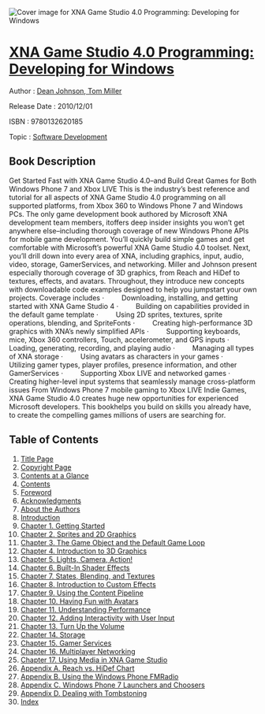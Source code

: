 ![Cover image for XNA Game Studio 4.0 Programming: Developing for Windows](https://imgdetail.ebookreading.net/cover/cover/software_development/EB9780132620185.jpg)

[XNA Game Studio 4.0 Programming: Developing for Windows](https://ebookreading.net/view/book/XNA+Game+Studio+4.0+Programming%3A+Developing+for+Windows-EB9780132620185_1.html "XNA Game Studio 4.0 Programming: Developing for Windows")
====================================================================================================================

Author : [Dean Johnson](https://ebookreading.net/search/author/Dean+Johnson),[ Tom Miller](https://ebookreading.net/search/author/+Tom+Miller)

Release Date : 2010/12/01

ISBN : 9780132620185

Topic : [Software Development](https://ebookreading.net/search/category/software-development)

Book Description
-----------------

Get Started Fast with XNA Game Studio 4.0–and Build Great Games for Both Windows Phone 7 and Xbox LIVE
This is the industry’s best reference and tutorial for all aspects of XNA Game Studio 4.0 programming on all supported platforms, from Xbox 360 to Windows Phone 7 and Windows PCs. The only game development book authored by Microsoft XNA development team members, itoffers deep insider insights you won’t get anywhere else–including thorough coverage of new Windows Phone APIs for mobile game development.
You’ll quickly build simple games and get comfortable with Microsoft’s powerful XNA Game Studio 4.0 toolset. Next, you’ll drill down into every area of XNA, including graphics, input, audio, video, storage, GamerServices, and networking. Miller and Johnson present especially thorough coverage of 3D graphics, from Reach and HiDef to textures, effects, and avatars. Throughout, they introduce new concepts with downloadable code examples designed to help you jumpstart your own projects.
Coverage includes
 ·         Downloading, installing, and getting started with XNA Game Studio 4
 ·         Building on capabilities provided in the default game template
 ·         Using 2D sprites, textures, sprite operations, blending, and SpriteFonts
 ·         Creating high-performance 3D graphics with XNA’s newly simplified APIs
 ·         Supporting keyboards, mice, Xbox 360 controllers, Touch, accelerometer, and GPS inputs
 ·         Loading, generating, recording, and playing audio
 ·         Managing all types of XNA storage
 ·         Using avatars as characters in your games
 ·         Utilizing gamer types, player profiles, presence information, and other GamerServices
 ·         Supporting Xbox LIVE and networked games
 ·         Creating higher-level input systems that seamlessly manage cross-platform issues
From Windows Phone 7 mobile gaming to Xbox LIVE Indie Games, XNA Game Studio 4.0 creates huge new opportunities for experienced Microsoft developers. This bookhelps you build on skills you already have, to create the compelling games millions of users are searching for.
              
Table of Contents
-----------------

1. [Title Page](https://ebookreading.net/view/book/XNA+Game+Studio+4.0+Programming%3A+Developing+for+Windows-EB9780132620185_2.html)
1. [Copyright Page](https://ebookreading.net/view/book/XNA+Game+Studio+4.0+Programming%3A+Developing+for+Windows-EB9780132620185_3.html)
1. [Contents at a Glance](https://ebookreading.net/view/book/XNA+Game+Studio+4.0+Programming%3A+Developing+for+Windows-EB9780132620185_4.html)
1. [Contents](https://ebookreading.net/view/book/XNA+Game+Studio+4.0+Programming%3A+Developing+for+Windows-EB9780132620185_5.html)
1. [Foreword](https://ebookreading.net/view/book/XNA+Game+Studio+4.0+Programming%3A+Developing+for+Windows-EB9780132620185_6.html)
1. [Acknowledgments](https://ebookreading.net/view/book/XNA+Game+Studio+4.0+Programming%3A+Developing+for+Windows-EB9780132620185_7.html)
1. [About the Authors](https://ebookreading.net/view/book/XNA+Game+Studio+4.0+Programming%3A+Developing+for+Windows-EB9780132620185_8.html)
1. [Introduction](https://ebookreading.net/view/book/XNA+Game+Studio+4.0+Programming%3A+Developing+for+Windows-EB9780132620185_9.html)
1. [Chapter 1. Getting Started](https://ebookreading.net/view/book/XNA+Game+Studio+4.0+Programming%3A+Developing+for+Windows-EB9780132620185_10.html)
1. [Chapter 2. Sprites and 2D Graphics](https://ebookreading.net/view/book/XNA+Game+Studio+4.0+Programming%3A+Developing+for+Windows-EB9780132620185_11.html)
1. [Chapter 3. The Game Object and the Default Game Loop](https://ebookreading.net/view/book/XNA+Game+Studio+4.0+Programming%3A+Developing+for+Windows-EB9780132620185_12.html)
1. [Chapter 4. Introduction to 3D Graphics](https://ebookreading.net/view/book/XNA+Game+Studio+4.0+Programming%3A+Developing+for+Windows-EB9780132620185_13.html)
1. [Chapter 5. Lights, Camera, Action!](https://ebookreading.net/view/book/XNA+Game+Studio+4.0+Programming%3A+Developing+for+Windows-EB9780132620185_14.html)
1. [Chapter 6. Built-In Shader Effects](https://ebookreading.net/view/book/XNA+Game+Studio+4.0+Programming%3A+Developing+for+Windows-EB9780132620185_15.html)
1. [Chapter 7. States, Blending, and Textures](https://ebookreading.net/view/book/XNA+Game+Studio+4.0+Programming%3A+Developing+for+Windows-EB9780132620185_16.html)
1. [Chapter 8. Introduction to Custom Effects](https://ebookreading.net/view/book/XNA+Game+Studio+4.0+Programming%3A+Developing+for+Windows-EB9780132620185_17.html)
1. [Chapter 9. Using the Content Pipeline](https://ebookreading.net/view/book/XNA+Game+Studio+4.0+Programming%3A+Developing+for+Windows-EB9780132620185_18.html)
1. [Chapter 10. Having Fun with Avatars](https://ebookreading.net/view/book/XNA+Game+Studio+4.0+Programming%3A+Developing+for+Windows-EB9780132620185_19.html)
1. [Chapter 11. Understanding Performance](https://ebookreading.net/view/book/XNA+Game+Studio+4.0+Programming%3A+Developing+for+Windows-EB9780132620185_20.html)
1. [Chapter 12. Adding Interactivity with User Input](https://ebookreading.net/view/book/XNA+Game+Studio+4.0+Programming%3A+Developing+for+Windows-EB9780132620185_21.html)
1. [Chapter 13. Turn Up the Volume](https://ebookreading.net/view/book/XNA+Game+Studio+4.0+Programming%3A+Developing+for+Windows-EB9780132620185_22.html)
1. [Chapter 14. Storage](https://ebookreading.net/view/book/XNA+Game+Studio+4.0+Programming%3A+Developing+for+Windows-EB9780132620185_23.html)
1. [Chapter 15. Gamer Services](https://ebookreading.net/view/book/XNA+Game+Studio+4.0+Programming%3A+Developing+for+Windows-EB9780132620185_24.html)
1. [Chapter 16. Multiplayer Networking](https://ebookreading.net/view/book/XNA+Game+Studio+4.0+Programming%3A+Developing+for+Windows-EB9780132620185_25.html)
1. [Chapter 17. Using Media in XNA Game Studio](https://ebookreading.net/view/book/XNA+Game+Studio+4.0+Programming%3A+Developing+for+Windows-EB9780132620185_26.html)
1. [Appendix A. Reach vs. HiDef Chart](https://ebookreading.net/view/book/XNA+Game+Studio+4.0+Programming%3A+Developing+for+Windows-EB9780132620185_27.html)
1. [Appendix B. Using the Windows Phone FMRadio](https://ebookreading.net/view/book/XNA+Game+Studio+4.0+Programming%3A+Developing+for+Windows-EB9780132620185_28.html)
1. [Appendix C. Windows Phone 7 Launchers and Choosers](https://ebookreading.net/view/book/XNA+Game+Studio+4.0+Programming%3A+Developing+for+Windows-EB9780132620185_29.html)
1. [Appendix D. Dealing with Tombstoning](https://ebookreading.net/view/book/XNA+Game+Studio+4.0+Programming%3A+Developing+for+Windows-EB9780132620185_30.html)
1. [Index](https://ebookreading.net/view/book/XNA+Game+Studio+4.0+Programming%3A+Developing+for+Windows-EB9780132620185_31.html)
